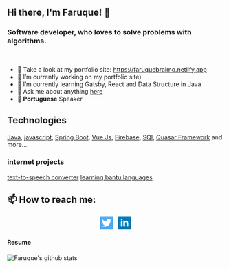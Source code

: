 
## Hi there, I'm Faruque! 👋
### Software developer, who loves to solve problems with algorithms.
<br />

- :100: Take a look at my portfolio site: https://faruquebraimo.netlify.app
- 🔭 I’m currently working on my portfolio site)
- 🌱 I’m currently learning Gatsby, React and Data Structure in Java
- 💬 Ask me about anything [here](https://github.com/FaruqueBraimo/FaruqueBraimo/issues)
- 💬 **Portuguese** Speaker

## Technologies
  [Java](https://github.com/topics/java), [javascript](https://github.com/topics/javascript), [Spring Boot](https://github.com/topics/java), [Vue Js](https://github.com/topics/vuejs), [Firebase](https://github.com/topics/firebase), [SQl](https://github.com/topics/sql), [Quasar Framework](https://github.com/topics/quasarframework) and more...
  
### internet projects
[text-to-speech converter](http://aweaudio.surge.sh/)
[learning bantu languages](http://aweaudio.surge.sh/)


## 📫 How to reach me:

<p align='center'>
<a href="https://twitter/fbraimo"><img height="30" src="https://github.com/FaruqueBraimo/FaruqueBraimo/blob/master/icon/twitter.png?raw=true"></a>&nbsp;&nbsp;
  <a href="https://www.linkedin.com/in/faruquebraimo/"><img height="30" src="https://github.com/FaruqueBraimo/FaruqueBraimo/blob/master/icon/linkedin.png?raw=true"></a>
</p>

#### Resume

![Faruque's github stats](https://github-readme-stats.vercel.app/api?username=FaruqueBraimo&show_icons=true)
